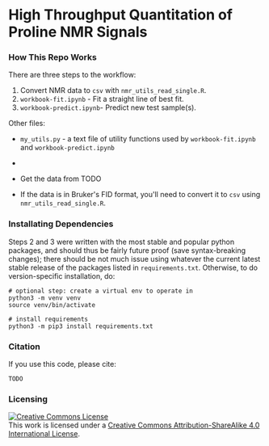 # High Throughput Quantitation of Proline NMR Signals

### How This Repo Works

There are three steps to the workflow:
1. Convert NMR data to `csv` with `nmr_utils_read_single.R`. 
2. `workbook-fit.ipynb` - Fit a straight line of best fit.
3. `workbook-predict.ipynb`- Predict new test sample(s). 

Other files:
* `my_utils.py` - a text file of utility functions used by `workbook-fit.ipynb` and `workbook-predict.ipynb`
* 

* Get the data from TODO

* If the data is in Bruker's FID format, you'll need to convert it to `csv` using `nmr_utils_read_single.R`. 

### Installating Dependencies

Steps 2 and 3 were written with the most stable and popular python packages, and should thus be fairly future proof (save syntax-breaking changes); there should be not much issue using whatever the current latest stable release of the packages listed in `requirements.txt`. Otherwise, to do version-specific installation, do:

```
# optional step: create a virtual env to operate in
python3 -m venv venv
source venv/bin/activate

# install requirements
python3 -m pip3 install requirements.txt
```

### Citation

If you use this code, please cite:

```
TODO
```

### Licensing

<a rel="license" href="http://creativecommons.org/licenses/by-sa/4.0/"><img alt="Creative Commons License" style="border-width:0" 
src="https://i.creativecommons.org/l/by-sa/4.0/88x31.png" /></a><br />This work is licensed under a <a rel="license" 
href="http://creativecommons.org/licenses/by-sa/4.0/">Creative Commons Attribution-ShareAlike 4.0 International License</a>.

